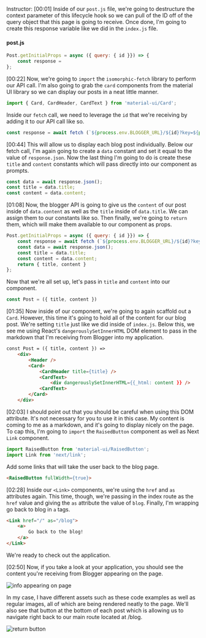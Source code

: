 Instructor: [00:01] Inside of our `post.js` file, we're going to destructure the context parameter of this lifecycle hook so we can pull of the ID off of the query object that this page is going to receive. Once done, I'm going to create this response variable like we did in the `index.js` file.

#### post.js
```javascript
Post.getInitialProps = async ({ query: { id }}) => {
    const response = 
};
```

[00:22] Now, we're going to `import` the `isomorphic-fetch` library to perform our API call. I'm also going to grab the `card` components from the material UI library so we can display our posts in a neat little manner. 

```javascript
import { Card, CardHeader, CardText } from 'material-ui/Card';
```

Inside our `fetch` call, we need to leverage the `id` that we're receiving by adding it to our API call like so.

```javascript
const response = await fetch (`${process.env.BLOGGER_URL}/${id}?key=${process.env.API_KEY}`)
```

[00:44] This will allow us to display each blog post individually. Below our fetch call, I'm again going to create a `data` constant and set it equal to the value of `response.json`. Now the last thing I'm going to do is create these `title` and `content` constants which will pass directly into our component as prompts.

```javascript
const data = await response.json();
const title = data.title;
const content = data.content;
```

[01:08] Now, the blogger API is going to give us the `content` of our post inside of `data.content` as well as the `title` inside of `data.title`. We can assign them to our constants like so. Then finally, we're going to `return` them, which will make them available to our component as props. 

```javascript
Post.getInitialProps = async ({ query: { id }}) => {
    const response = await fetch (`${process.env.BLOGGER_URL}/${id}?key=${process.env.API_KEY}`)
    const data = await response.json();
    const title = data.title;
    const content = data.content;
    return { title, content }
};
```

Now that we're all set up, let's pass in `title` and `content` into our component.

```javascript
const Post = ({ title, content })
```

[01:35] Now inside of our component, we're going to again scaffold out a `Card`. However, this time it's going to hold all of the content for our blog post. We're setting `title` just like we did inside of `index.js`. Below this, we see me using React's `dangerouslySetInnerHTML` DOM element to pass in the markdown that I'm receiving from Blogger into my application.

```html
const Post = ({ title, content }) =>
    <div>
        <Header />
        <Card>
            <CardHeader title={title} />
            <CardText>
                <div dangerouslySetInnerHTML={{_html: content }} />
            <CardText>
        </Card>
    </div>

```
 
[02:03] I should point out that you should be careful when using this DOM attribute. It's not necessary for you to use it in this case. My content is coming to me as a markdown, and it's going to display nicely on the page. To cap this, I'm going to `import` the `RaisedButton` component as well as Next `Link` component. 

```javascript
import RaisedButton from 'material-ui/RaisedButton';
import Link from 'next/link';
```

Add some links that will take the user back to the blog page.

```html
<RaisedButton fullWidth={true}>
```

[02:28] Inside our `<Link>` components, we're using the `href` and `as` attributes again. This time, though, we're passing in the index route as the `href` value and giving the `as` attribute the value of `blog`. Finally, I'm wrapping go back to blog in `a` tags. 

```html
<Link href="/" as="/blog">
    <a>
        Go back to the blog!
    </a>
</Link>
```

We're ready to check out the application.

[02:50] Now, if you take a look at your application, you should see the content you're receiving from Blogger appearing on the page. 

![info appearing on page](https://res.cloudinary.com/dg3gyk0gu/image/upload/v1545266982/transcript-images/react-leverage-next-js-getinitialprops-lifecycle-hook-to-load-individual-posts-info-appearing-on-page.jpg)

In my case, I have different assets such as these code examples as well as regular images, all of which are being rendered neatly to the page. We'll also see that button at the bottom of each post which is allowing us to navigate right back to our main route located at /blog.

![return button](https://res.cloudinary.com/dg3gyk0gu/image/upload/v1545266982/transcript-images/react-leverage-next-js-getinitialprops-lifecycle-hook-to-load-individual-posts-return-button.jpg)